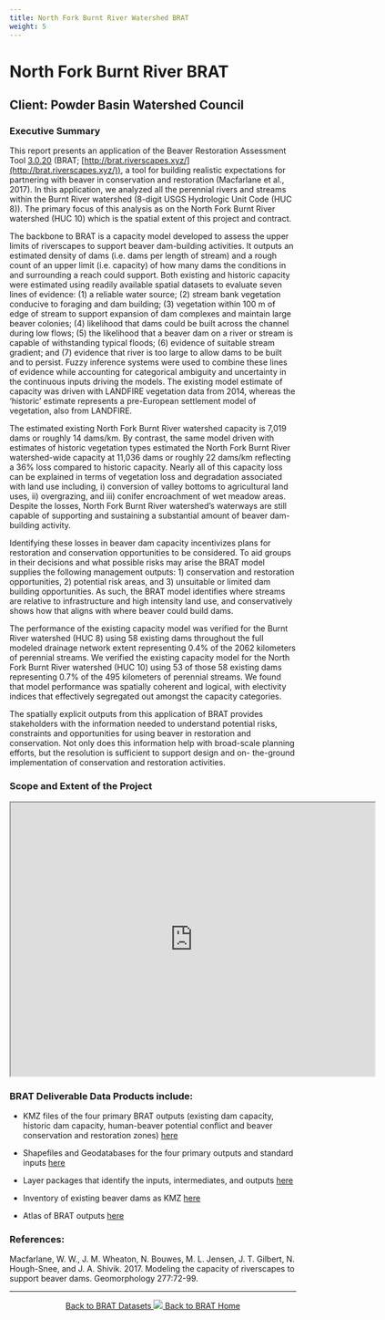 ```yaml
---
title: North Fork Burnt River Watershed BRAT
weight: 5
---
```

# North Fork Burnt River BRAT 

## Client: Powder Basin Watershed Council

### Executive Summary 

This report presents an application of the Beaver Restoration Assessment Tool [3.0.20](https://github.com/Riverscapes/pyBRAT/releases/tag/3.0.20) (BRAT; [http://brat.riverscapes.xyz/](http://brat.riverscapes.xyz/)), a tool for building realistic expectations for partnering with beaver in conservation and restoration (Macfarlane et al., 2017). In this application, we analyzed all the perennial rivers and streams within the Burnt River watershed (8-digit USGS Hydrologic Unit Code (HUC 8)). The primary focus of this analysis as on the North Fork Burnt River watershed (HUC 10) which is the spatial extent of this project and contract.

 

The backbone to BRAT is a capacity model developed to assess the upper limits of riverscapes to support beaver dam-building activities. It outputs an estimated density of dams (i.e. dams per length of stream) and a rough count of an upper limit (i.e. capacity) of how many dams the conditions in and surrounding a reach could support. Both existing and historic capacity were estimated using readily available spatial datasets to evaluate seven lines of evidence: (1) a reliable water source; (2) stream bank vegetation conducive to foraging and dam building; (3) vegetation within 100 m of edge of stream to support expansion of dam complexes and maintain large beaver colonies; (4) likelihood that dams could be built across the channel during low flows; (5) the likelihood that a beaver dam on a river or stream is capable of withstanding typical floods; (6) evidence of suitable stream gradient; and (7) evidence that river is too large to allow dams to be built and to persist. Fuzzy inference systems were used to combine these lines of evidence while accounting for categorical ambiguity and uncertainty in the continuous inputs driving the models. The existing model estimate of capacity was driven with LANDFIRE vegetation data from 2014, whereas the ‘historic’ estimate represents a pre-European settlement model of vegetation, also from LANDFIRE. 

 

The estimated existing North Fork Burnt River watershed capacity is 7,019 dams or roughly 14 dams/km. By contrast, the same model driven with estimates of historic vegetation types estimated the North Fork Burnt River watershed-wide capacity at 11,036 dams or roughly 22 dams/km reflecting a 36% loss compared to historic capacity. Nearly all of this capacity loss can be explained in terms of vegetation loss and degradation associated with land use including, i) conversion of valley bottoms to agricultural land uses, ii) overgrazing, and iii) conifer encroachment of wet meadow areas. Despite the losses, North Fork Burnt River watershed’s waterways are still capable of supporting and sustaining a substantial amount of beaver dam-building activity. 

 

Identifying these losses in beaver dam capacity incentivizes plans for restoration and conservation opportunities to be considered. To aid groups in their decisions and what possible risks may arise the BRAT model supplies the following management outputs: 1) conservation and restoration opportunities, 2) potential risk areas, and 3) unsuitable or limited dam building opportunities. As such, the BRAT model identifies where streams are relative to infrastructure and high intensity land use, and conservatively shows how that aligns with where beaver could build dams.

 

The performance of the existing capacity model was verified for the Burnt River watershed (HUC 8) using 58 existing dams throughout the full modeled drainage network extent representing 0.4% of the 2062 kilometers of perennial streams. We verified the existing capacity model for the North Fork Burnt River watershed (HUC 10) using 53 of those 58 existing dams representing 0.7% of the 495 kilometers of perennial streams. We found that model performance was spatially coherent and logical, with electivity indices that effectively segregated out amongst the capacity categories.

 

The spatially explicit outputs from this application of BRAT provides stakeholders with the information needed to understand potential risks, constraints and opportunities for using beaver in restoration and conservation. Not only does this information help with broad-scale planning efforts, but the resolution is sufficient to support design and on- the-ground implementation of conservation and restoration activities.

### Scope and Extent of the Project

<iframe src="https://www.google.com/maps/d/embed?mid=1bWK0YGTGXAQmjLbL2qcERbdHskS913_T" width="640" height="480"></iframe>

### BRAT Deliverable Data Products include:

- KMZ files of the four primary BRAT outputs (existing dam capacity, historic dam capacity, human-beaver potential conflict and beaver conservation and restoration zones) [here](https://usu.box.com/s/q0gihed72y43zu19das4vf0929tf3x5i)
- Shapefiles and Geodatabases for the four primary outputs and standard inputs [here](https://usu.box.com/s/ezkkrtbp3o2kb4alcn6x399maqddbxmv)

- Layer packages that identify the inputs, intermediates, and outputs [here](https://usu.box.com/s/ywwl2t38llj5n75ybs6c4rc8t2acef6l)

- Inventory of existing beaver dams as KMZ [here](https://usu.box.com/s/v8awawxxndn1am9u6p1s3n8srxtljqte)

- Atlas of BRAT outputs [here](https://usu.box.com/s/hu8anaavlmwocvqq54trpshw6kyfp4k9)


### References:

Macfarlane, W. W., J. M. Wheaton, N. Bouwes, M. L. Jensen, J. T. Gilbert, N. Hough-Snee, and J. A. Shivik. 2017. Modeling the capacity of riverscapes to support beaver dams. Geomorphology 277:72-99.

------
<div align="center">
	<a class="hollow button" href="{{ site.baseurl }}/BRATData/"><i class="fa fa-info-circle"></i> Back to BRAT Datasets </a>
	<a class="hollow button" href="{{ site.baseurl }}/"><img src="{{ site.baseurl }}/assets/images/favicons/favicon-16x16.png">  Back to BRAT Home </a>  
</div>
